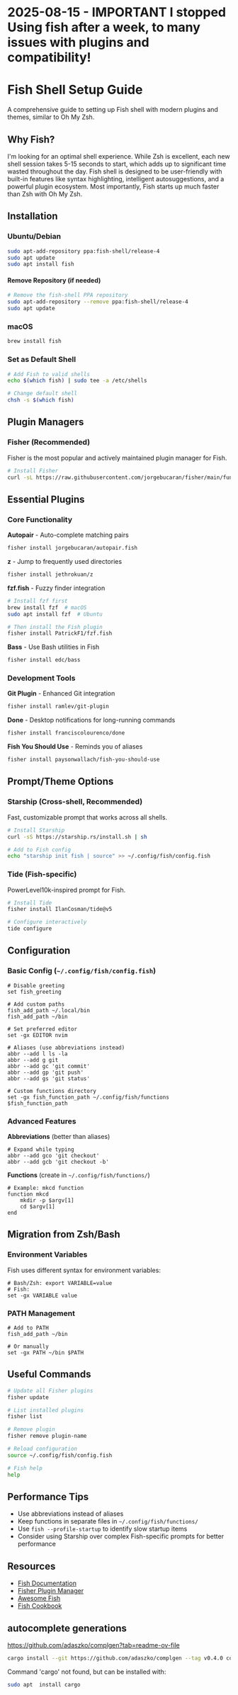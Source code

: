 
# 2025-08-15 - IMPORTANT I stopped Using fish after a week, to many issues with plugins and compatibility!

# Fish Shell Setup Guide

A comprehensive guide to setting up Fish shell with modern plugins and themes, similar to Oh My Zsh.



## Why Fish?

I'm looking for an optimal shell experience. While Zsh is excellent, each new shell session takes 5-15 seconds to start, which adds up to significant time wasted throughout the day. Fish shell is designed to be user-friendly with built-in features like syntax highlighting, intelligent autosuggestions, and a powerful plugin ecosystem. Most importantly, Fish starts up much faster than Zsh with Oh My Zsh.


## Installation

### Ubuntu/Debian
```bash
sudo apt-add-repository ppa:fish-shell/release-4
sudo apt update
sudo apt install fish
```

#### Remove Repository (if needed)
```bash
# Remove the fish-shell PPA repository
sudo apt-add-repository --remove ppa:fish-shell/release-4
sudo apt update
```

### macOS
```bash
brew install fish
```

### Set as Default Shell
```bash
# Add Fish to valid shells
echo $(which fish) | sudo tee -a /etc/shells

# Change default shell
chsh -s $(which fish)
```

## Plugin Managers

### Fisher (Recommended)
Fisher is the most popular and actively maintained plugin manager for Fish.

```bash
# Install Fisher
curl -sL https://raw.githubusercontent.com/jorgebucaran/fisher/main/functions/fisher.fish | source && fisher install jorgebucaran/fisher
```

## Essential Plugins

### Core Functionality

**Autopair** - Auto-complete matching pairs
```bash
fisher install jorgebucaran/autopair.fish
```

**z** - Jump to frequently used directories
```bash
fisher install jethrokuan/z
```

**fzf.fish** - Fuzzy finder integration
```bash
# Install fzf first
brew install fzf  # macOS
sudo apt install fzf  # Ubuntu

# Then install the Fish plugin
fisher install PatrickF1/fzf.fish
```

**Bass** - Use Bash utilities in Fish
```bash
fisher install edc/bass
```

### Development Tools

**Git Plugin** - Enhanced Git integration
```bash
fisher install ramlev/git-plugin
```

**Done** - Desktop notifications for long-running commands
```bash
fisher install franciscolourenco/done
```

**Fish You Should Use** - Reminds you of aliases
```bash
fisher install paysonwallach/fish-you-should-use
```

## Prompt/Theme Options

### Starship (Cross-shell, Recommended)
Fast, customizable prompt that works across all shells.

```bash
# Install Starship
curl -sS https://starship.rs/install.sh | sh

# Add to Fish config
echo "starship init fish | source" >> ~/.config/fish/config.fish
```

### Tide (Fish-specific)
PowerLevel10k-inspired prompt for Fish.

```bash
# Install Tide
fisher install IlanCosman/tide@v5

# Configure interactively
tide configure
```

## Configuration

### Basic Config (`~/.config/fish/config.fish`)

```fish
# Disable greeting
set fish_greeting

# Add custom paths
fish_add_path ~/.local/bin
fish_add_path ~/bin

# Set preferred editor
set -gx EDITOR nvim

# Aliases (use abbreviations instead)
abbr --add l ls -la
abbr --add g git
abbr --add gc 'git commit'
abbr --add gp 'git push'
abbr --add gs 'git status'

# Custom functions directory
set -gx fish_function_path ~/.config/fish/functions $fish_function_path
```

### Advanced Features

**Abbreviations** (better than aliases)
```fish
# Expand while typing
abbr --add gco 'git checkout'
abbr --add gcb 'git checkout -b'
```

**Functions** (create in `~/.config/fish/functions/`)
```fish
# Example: mkcd function
function mkcd
    mkdir -p $argv[1]
    cd $argv[1]
end
```

## Migration from Zsh/Bash

### Environment Variables
Fish uses different syntax for environment variables:
```fish
# Bash/Zsh: export VARIABLE=value
# Fish:
set -gx VARIABLE value
```

### PATH Management
```fish
# Add to PATH
fish_add_path ~/bin

# Or manually
set -gx PATH ~/bin $PATH
```

## Useful Commands

```bash
# Update all Fisher plugins
fisher update

# List installed plugins
fisher list

# Remove plugin
fisher remove plugin-name

# Reload configuration
source ~/.config/fish/config.fish

# Fish help
help
```

## Performance Tips

- Use abbreviations instead of aliases
- Keep functions in separate files in `~/.config/fish/functions/`
- Use `fish --profile-startup` to identify slow startup items
- Consider using Starship over complex Fish-specific prompts for better performance

## Resources

- [Fish Documentation](https://fishshell.com/docs/current/)
- [Fisher Plugin Manager](https://github.com/jorgebucaran/fisher)
- [Awesome Fish](https://github.com/jorgebucaran/awsm.fish)
- [Fish Cookbook](https://github.com/jorgebucaran/cookbook.fish)



## autocomplete generations

https://github.com/adaszko/complgen?tab=readme-ov-file

```bash
cargo install --git https://github.com/adaszko/complgen --tag v0.4.0 complgen
```

Command 'cargo' not found, but can be installed with:
```bash
sudo apt  install cargo  

```



